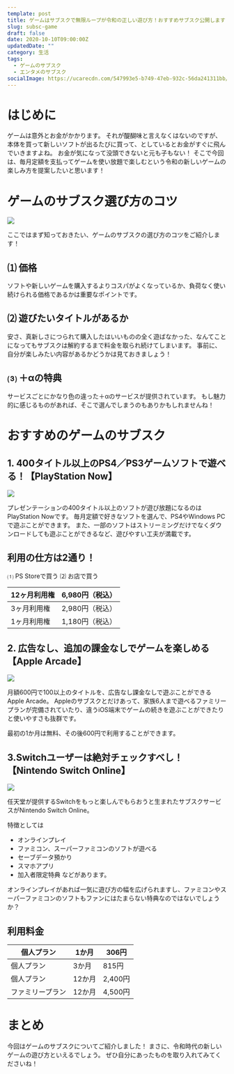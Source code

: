 ```yaml
---
template: post
title: ゲームはサブスクで無限ループが令和の正しい遊び方！おすすめサブスク公開します
slug: subsc-game
draft: false
date: 2020-10-10T09:00:00Z
updatedDate: ""
category: 生活
tags:
  - ゲームのサブスク
  - エンタメのサブスク
socialImage: https://ucarecdn.com/547993e5-b749-47eb-932c-56da241311bb/
---
```


# はじめに

ゲームは意外とお金がかかります。
それが醍醐味と言えなくはないのですが、本体を買って新しいソフトが出るたびに買って、としているとお金がすぐに飛んでいきますよね。
お金が気になって没頭できないと元も子もない！
そこで今回は、毎月定額を支払ってゲームを使い放題で楽しむという令和の新しいゲームの楽しみ方を提案したいと思います！


# ゲームのサブスク選び方のコツ
![](https://ucarecdn.com/d48070da-ab90-4b1b-8882-71bb7c86123d/)

ここではまず知っておきたい、ゲームのサブスクの選び方のコツをご紹介します！

## ⑴ 価格
ソフトや新しいゲームを購入するよりコスパがよくなっているか、負荷なく使い続けられる価格であるかは重要なポイントです。

## ⑵ 遊びたいタイトルがあるか
安さ、真新しさにつられて購入したはいいものの全く遊ばなかった、なんてことになってもサブスクは解約するまで料金を取られ続けてしまいます。
事前に、自分が楽しみたい内容があるかどうかは見ておきましょう！

## ⑶ ＋αの特典
サービスごとにかなり色の違った＋αのサービスが提供されています。
もし魅力的に感じるものがあれば、そこで選んでしまうのもありかもしれませんね！


# おすすめのゲームのサブスク

## 1. 400タイトル以上のPS4／PS3ゲームソフトで遊べる！【PlayStation Now】
![](https://ucarecdn.com/3285f26c-539c-4661-9289-e0b39f52418b/)

プレゼンテーションの400タイトル以上のソフトが遊び放題になるのはPlayStation Nowです。
毎月定額で好きなソフトを選んで、PS4やWindows PCで遊ぶことができます。
また、一部のソフトはストリーミングだけでなくダウンロードしても遊ぶことができるなど、遊びやすい工夫が満載です。

## 利用の仕方は2通り！

⑴ PS Storeで買う
⑵ お店で買う

| 12ヶ月利用権 | 6,980円（税込） |
| --- | --- |
| 3ヶ月利用権 | 2,980円（税込） |
| 1ヶ月利用権 | 1,180円（税込） |


## 2. 広告なし、追加の課金なしでゲームを楽しめる【Apple Arcade】

![](https://ucarecdn.com/64640f47-7443-4487-aecd-57c2440486a9/)

月額600円で100以上のタイトルを、広告なし課金なしで遊ぶことができるApple Arcade。
Appleのサブスクとだけあって、家族6人まで遊べるファミリープランが完備されていたり、違うiOS端末でゲームの続きを遊ぶことができたりと使いやすさも抜群です。

最初の1か月は無料、その後600円で利用することができます。

## 3.Switchユーザーは絶対チェックすべし！【Nintendo Switch Online】

![](https://ucarecdn.com/1ec893d7-7d84-45c2-b3d7-83872591cbba/)

任天堂が提供するSwitchをもっと楽しんでもらおうと生まれたサブスクサービスがNintendo Switch Online。

特徴としては
- オンラインプレイ
- ファミコン、スーパーファミコンのソフトが遊べる
- セーブデータ預かり
- スマホアプリ
- 加入者限定特典
などがあります。

オンラインプレイがあれば一気に遊び方の幅を広げられますし、ファミコンやスーパーファミコンのソフトもファンにはたまらない特典なのではないでしょうか？

## 利用料金

| 個人プラン | 1か月 | 306円 |
| --- | --- | --- |
| 個人プラン | 3か月 | 815円 |
| 個人プラン | 12か月 | 2,400円 |
| ファミリープラン | 12か月 | 4,500円 |

# まとめ

今回はゲームのサブスクについてご紹介しました！
まさに、令和時代の新しいゲームの遊び方といえるでしょう。
ぜひ自分にあったものを取り入れてみてくださいね！
